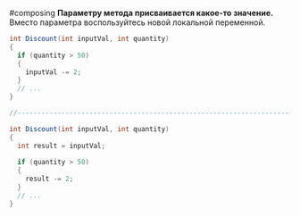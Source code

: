 #composing
**Параметру метода присваивается какое-то значение.**
Вместо параметра воспользуйтесь новой локальной переменной.
```cs
int Discount(int inputVal, int quantity) 
{
  if (quantity > 50) 
  {
    inputVal -= 2;
  }
  // ...
}

//------------------------------------------------------------------------

int Discount(int inputVal, int quantity) 
{
  int result = inputVal;
  
  if (quantity > 50) 
  {
    result -= 2;
  }
  // ...
}
```